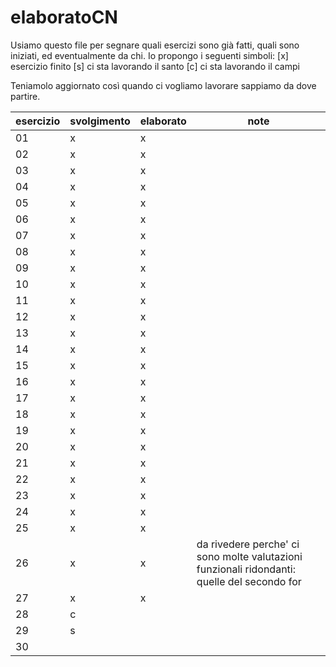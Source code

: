 # elaboratoCN

Usiamo questo file per segnare quali esercizi sono già fatti, quali sono iniziati, ed eventualmente da chi.
Io propongo i seguenti simboli:
  [x]   esercizio finito
  [s]   ci sta lavorando il santo
  [c]   ci sta lavorando il campi

Teniamolo aggiornato così quando ci vogliamo lavorare sappiamo da dove partire.

|esercizio|svolgimento|elaborato|note|
|---------|-----------|---------|----|
|01|x|x| |
|02|x|x| |
|03|x|x| |
|04|x|x| |
|05|x|x| |
|06|x|x| |
|07|x|x| |
|08|x|x| |
|09|x|x| |
|10|x|x| |
|11|x|x| |
|12|x|x| |
|13|x|x| |
|14|x|x| |
|15|x|x| |
|16|x|x| |
|17|x|x| |
|18|x|x| |
|19|x|x| |
|20|x|x||
|21|x|x||
|22|x|x| |
|23|x|x| |
|24|x|x| |
|25|x|x| |
|26|x|x|da rivedere perche' ci sono molte valutazioni funzionali ridondanti: quelle del secondo for|
|27|x|x| |
|28|c| | |
|29|s| | |
|30| | | |
